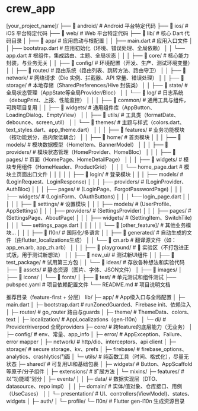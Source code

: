 # crew_app


[your_project_name]/
├── 📁 android/                 # Android 平台特定代码
├── 📁 ios/                     # iOS 平台特定代码
├── 📁 web/                     # Web 平台特定代码
├── 📁 lib/                     # 核心 Dart 代码目录
│   ├── 📁 app/                 # 应用启动与根配置
│   │   ├── main.dart           # 应用入口文件
│   │   ├── bootstrap.dart      # 应用初始化（环境、错误处理、全局依赖）
│   │   └── app.dart            # 根组件，集成路由、主题、全局状态
│   │
│   ├── 📁 core/                # 核心能力封装，与业务无关
│   │   ├── 📁 config/          # 环境配置（开发、生产、测试环境变量）
│   │   ├── 📁 router/          # 路由系统（路由列表、跳转方法、路由守卫）
│   │   ├── 📁 network/         # 网络请求（Dio 实例、拦截器、API 常量、错误处理）
│   │   ├── 📁 storage/         # 本地存储（SharedPreferences/Hive 封装类）
│   │   ├── 📁 state/           # 全局状态管理（AppState等全局Provider/Bloc）
│   │   └── 📁 log/             # 日志系统（debugPrint、上报、性能监控）
│   │
│   ├── 📁 common/              # 通用工具与组件，可跨项目复用
│   │   ├── 📁 widgets/         # 通用组件库（AppButton、LoadingDialog、EmptyView）
│   │   ├── 📁 utils/           # 工具类（formatDate、debounce、screen_util）
│   │   └── 📁 themes/          # 主题与样式（colors.dart、text_styles.dart、app_theme.dart）
│   │
│   ├── 📁 features/            # 业务功能模块（按功能划分，高内聚低耦合）
│   │   ├── 📁 home/            # 首页模块
│   │   │   ├── 📁 models/      # 模块数据模型（HomeItem、BannerModel）
│   │   │   ├── 📁 providers/   # 模块状态管理（HomeProvider、HomeBloc）
│   │   │   ├── 📁 pages/       # 页面（HomePage、HomeDetailPage）
│   │   │   ├── 📁 widgets/     # 模块专用组件（HomeHeader、ProductGrid）
│   │   │   └── home_page.dart  # 模块主页面出口文件
│   │   │
│   │   ├── 📁 login/           # 登录模块
│   │   │   ├── models/         # (LoginRequest、LoginResponse)
│   │   │   ├── providers/      # (LoginProvider、AuthBloc)
│   │   │   ├── pages/          # (LoginPage、ForgotPasswordPage)
│   │   │   ├── widgets/        # (LoginForm、OAuthButtons)
│   │   │   └── login_page.dart
│   │   │
│   │   ├── 📁 settings/        # 设置模块
│   │   │   ├── models/         # (UserProfile、AppSettings)
│   │   │   ├── providers/      # (SettingsProvider)
│   │   │   ├── pages/          # (SettingsPage、AboutPage)
│   │   │   ├── widgets/        # (SettingItem、SwitchTile)
│   │   │   └── settings_page.dart
│   │   │
│   │   └── 📁 [other_feature]/ # 其他业务模块...
│   │
│   ├── 📁 l10n/                # 国际化/多语言
│   │   ├── 📁 generated/       # 自动生成的文件（由flutter_localizations生成）
│   │   └── 📄 cn.arb           # 翻译源文件（如：app_en.arb, app_zh.arb）
│   │
│   ├── 📁 playground/          # 🎨 实验区（不打包进正式版，用于测试新想法）
│   │   ├── 📁 new_ui/          # 测试新UI组件
│   │   ├── 📁 test_package/    # 试用第三方包
│   │   └── 📁 ideas/           # 存放各种想法和实验代码
├── 📁 assets/                  # 静态资源（图片、字体、JSON文件）
│   ├── 📁 images/
│   ├── 📁 icons/
│   └── 📁 fonts/
│
├── 📁 test/                    # 单元测试和组件测试
├── pubspec.yaml                # 项目依赖配置文件
└── README.md                   # 项目说明文档











推荐目录（feature-first + 分层）
lib/
├─ app/                    # App级入口与全局配置
│  ├─ main.dart
│  ├─ bootstrap.dart       # runZonedGuarded、Firebase init、依赖注入
│  ├─ router/              # go_router 路由与guards
│  ├─ theme/               # ThemeData、colors、text
│  ├─ localization/        # AppLocalizations（gen-l10n）
│  └─ di/                  # Provider/riverpod 全局providers
├─ core/                   # 跨feature的底层能力（无业务）
│  ├─ config/              # env、常量、app_info
│  ├─ error/               # AppException、Failure、error mapper
│  ├─ network/             # http/dio、interceptors、api client
│  ├─ storage/             # secure storage、kv、prefs
│  ├─ firebase/            # firebase_options、analytics、crashlytics门面
│  └─ utils/               # 纯函数工具（时间、格式化），尽量无状态
├─ shared/                 # 可复用UI和基础包裹
│  ├─ widgets/             # Button、AppScaffold等原子/分子组件
│  ├─ extensions/          # 扩展方法
│  └─ mixins/
├─ features/               # 以“功能域”划分
│  ├─ events/
│  │  ├─ data/             # 数据实现层（DTO、datasource、repo impl）
│  │  ├─ domain/           # 实体/值对象、仓库接口、用例（UseCases）
│  │  └─ presentation/     # UI、controllers(ViewModel)、states、widgets
│  ├─ auth/
│  └─ profile/
└─ l10n/                   # Flutter gen-l10n 生成资源目录 

